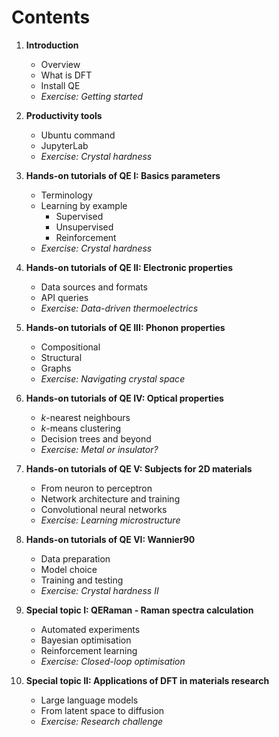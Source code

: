 # Contents

1. **Introduction**    
    * Overview 
    * What is DFT
    * Install QE
	* _Exercise: Getting started_ 

2. **Productivity tools**  
	* Ubuntu command
	* JupyterLab
	* _Exercise: Crystal hardness_ 

3. **Hands-on tutorials of QE I: Basics parameters**  
	* Terminology
	* Learning by example
		* Supervised
		* Unsupervised
		* Reinforcement
	* _Exercise: Crystal hardness_ 

4. **Hands-on tutorials of QE II: Electronic properties**
	* Data sources and formats
	* API queries 
	* _Exercise: Data-driven thermoelectrics_  

5. **Hands-on tutorials of QE III: Phonon properties**
	* Compositional 
	* Structural
	* Graphs   
	* _Exercise: Navigating crystal space_  

6. **Hands-on tutorials of QE IV: Optical properties**
	* _k_-nearest neighbours
	* _k_-means clustering
	* Decision trees and beyond
	* _Exercise: Metal or insulator?_ 

7. **Hands-on tutorials of QE V: Subjects for 2D materials**
	* From neuron to perceptron
	* Network architecture and training
	* Convolutional neural networks   
	* _Exercise: Learning microstructure_ 

8. **Hands-on tutorials of QE VI: Wannier90**
	* Data preparation
	* Model choice
	* Training and testing 
	* _Exercise: Crystal hardness II_ 

9. **Special topic I: QERaman - Raman spectra calculation** 
	* Automated experiments 
	* Bayesian optimisation
	* Reinforcement learning  
	* _Exercise: Closed-loop optimisation_ 

10. **Special topic II: Applications of DFT in materials research** 
	* Large language models 
	* From latent space to diffusion
	* _Exercise: Research challenge_ 
	